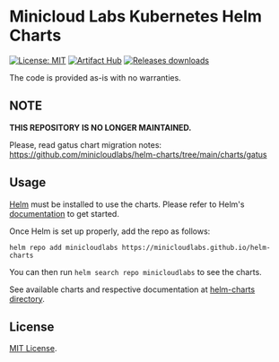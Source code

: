 # Minicloud Labs Kubernetes Helm Charts

[![License: MIT](https://img.shields.io/github/license/minicloudlabs/helm-charts)](https://github.com/minicloudlabs/helm-charts/blob/main/LICENSE)
[![Artifact Hub](https://img.shields.io/endpoint?url=https://artifacthub.io/badge/repository/minicloudlabs)](https://artifacthub.io/packages/search?repo=minicloudlabs)
[![Releases downloads](https://img.shields.io/github/downloads/minicloudlabs/helm-charts/total.svg)](https://github.com/minicloudlabs/helm-charts/releases)

The code is provided as-is with no warranties.

## NOTE

**THIS REPOSITORY IS NO LONGER MAINTAINED.**

Please, read gatus chart migration notes: https://github.com/minicloudlabs/helm-charts/tree/main/charts/gatus

## Usage

[Helm](https://helm.sh) must be installed to use the charts.
Please refer to Helm's [documentation](https://helm.sh/docs/) to get started.

Once Helm is set up properly, add the repo as follows:

```console
helm repo add minicloudlabs https://minicloudlabs.github.io/helm-charts
```

You can then run `helm search repo minicloudlabs` to see the charts.

<!-- Keep full URL links to repo files because this README syncs from main to gh-pages.  -->
See available charts and respective documentation at [helm-charts directory](https://github.com/minicloudlabs/helm-charts/tree/main/charts).

## License

<!-- Keep full URL links to repo files because this README syncs from main to gh-pages.  -->
[MIT License](https://github.com/minicloudlabs/helm-charts/blob/main/LICENSE).
